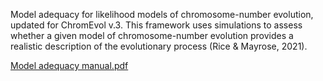Model adequacy for likelihood models of chromosome-number evolution, updated for ChromEvol v.3. This framework uses simulations to assess whether a given model of chromosome-number evolution provides a realistic description of the evolutionary process (Rice & Mayrose, 2021).

[Model adequacy manual.pdf](https://github.com/user-attachments/files/15914896/Model.adequacy.manual.pdf)
